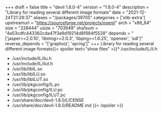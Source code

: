 +++
draft = false
title = "devil 1.8.0-4"
version = "1.8.0-4"
description = "Library for reading several different image formats"
date = "2021-12-24T21:29:37"
aliases = "/packages/39705"
categories = ['xlib-extra']
upstreamurl = "https://sourceforge.net/projects/openil"
arch = "x86_64"
size = "228444"
usize = "703949"
sha1sum = "4a53cdfc443362cda47f3e9d19214d8f884f5528"
depends = "['jasper>=2.0.10', 'libmng>=2.0.3', 'libpng>=1.6.25', 'openexr', 'sdl']"
reverse_depends = "['graphviz', 'spring']"
+++
Library for reading several different image formats{{< spoiler text="show files" >}}* /usr/include/IL/il.h
* /usr/include/IL/ilu.h
* /usr/include/IL/ilut.h
* /usr/lib/libIL.so
* /usr/lib/libILU.so
* /usr/lib/libILUT.so
* /usr/lib/pkgconfig/IL.pc
* /usr/lib/pkgconfig/ILU.pc
* /usr/lib/pkgconfig/ILUT.pc
* /usr/share/doc/devil-1.8.0/LICENSE
* /usr/share/doc/devil-1.8.0/README.md
{{< /spoiler >}}
